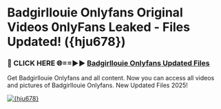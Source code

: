 # Badgirllouie Onlyfans Original Videos 0nlyFans Leaked - Files Updated! ({hju678})

<h3>🔴 CLICK HERE 🌐==►► <a href="https://tinyurl.com/ms9xzufz" rel="nofollow">Badgirllouie Onlyfans Updated Files</a></h3>

Get Badgirllouie Onlyfans and all content. Now you can access all videos and pictures of Badgirllouie Onlyfans. New Updated Files 2025!

[![{hju678}](https://i.imgur.com/PQ7UWWw.gif)](https://tinyurl.com/ms9xzufz)